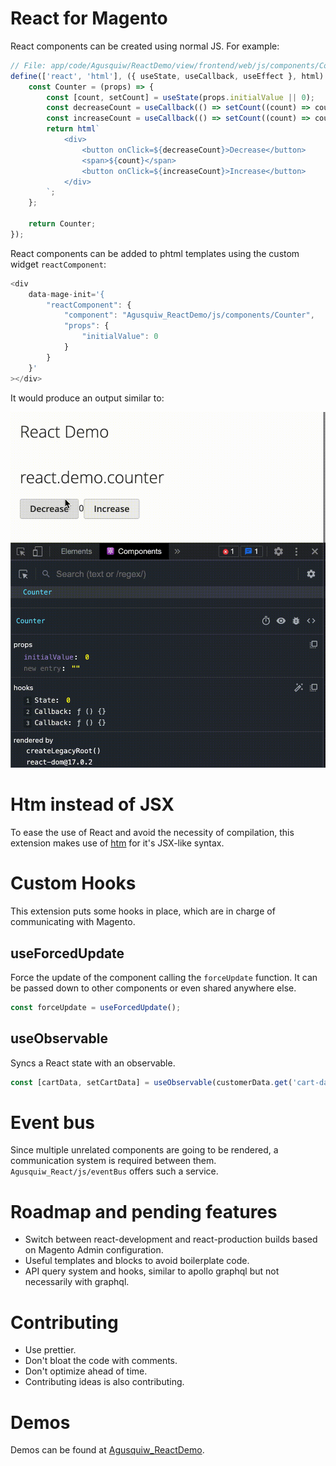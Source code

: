 # React for Magento

React components can be created using normal JS. For example:

```javascript
// File: app/code/Agusquiw/ReactDemo/view/frontend/web/js/components/Counter.js"
define(['react', 'html'], ({ useState, useCallback, useEffect }, html) => {
    const Counter = (props) => {
        const [count, setCount] = useState(props.initialValue || 0);
        const decreaseCount = useCallback(() => setCount((count) => count - 1));
        const increaseCount = useCallback(() => setCount((count) => count + 1));
        return html`
            <div>
                <button onClick=${decreaseCount}>Decrease</button>
                <span>${count}</span>
                <button onClick=${increaseCount}>Increase</button>
            </div>
        `;
    };

    return Counter;
});
```

React components can be added to phtml templates using the custom widget `reactComponent`:

```javascript
<div
    data-mage-init='{
        "reactComponent": {
            "component": "Agusquiw_ReactDemo/js/components/Counter",
            "props": { 
                "initialValue": 0
            }
        }
    }'
></div>
```

It would produce an output similar to:

![Gif of React in Magento](./assets/react-in-magento.gif)

# Htm instead of JSX

To ease the use of React and avoid the necessity of compilation, this extension makes use
of [htm](https://github.com/developit/htm) for it's JSX-like syntax.

# Custom Hooks

This extension puts some hooks in place, which are in charge of communicating with Magento.

## useForcedUpdate

Force the update of the component calling the `forceUpdate` function. It can be passed down to other components or even
shared anywhere else.

```javascript
const forceUpdate = useForcedUpdate();
```

## useObservable

Syncs a React state with an observable.

```javascript
const [cartData, setCartData] = useObservable(customerData.get('cart-data'));
```

# Event bus

Since multiple unrelated components are going to be rendered, a communication system is required between them.
`Agusquiw_React/js/eventBus` offers such a service.

# Roadmap and pending features

-   Switch between react-development and react-production builds based on Magento Admin configuration.
-   Useful templates and blocks to avoid boilerplate code.
-   API query system and hooks, similar to apollo graphql but not necessarily with graphql.

# Contributing

-   Use prettier.
-   Don't bloat the code with comments.
-   Don't optimize ahead of time.
-   Contributing ideas is also contributing.

# Demos

Demos can be found at [Agusquiw_ReactDemo](https://github.com/anietog1/magento-react-demo).
